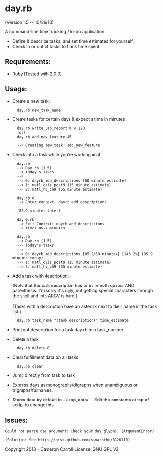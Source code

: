 day.rb
======
(Version 1.5 -- 10/29/13)

A command-line time tracking / to-do application.

* Define & describe tasks, and set time estimates for yourself.
* Check in or out of tasks to track time spent.

Requirements:
-------------
* Ruby (Tested with 2.0.0)

Usage: 
------
* Create a new task:

        day.rb new_task_name
        
* Create tasks for certain days & expect a time in minutes

        day.rb write_lab_report m w 120
        (or)
        day.rb add_new_feature 45
        
        --> Creating new task: add_new_feature
        

* Check into a task while you're working on it

        day.rb
        --> Day.rb (1.5)
        --> Today's tasks:
        -->
        --> 0: dayrb_add_descriptions (60 minute estimate)
        --> 1: matl_quiz_post9 (15 minute estimate)
        --> 2: matl_hw_ch9 (55 minute estimate)
        
        day.rb 0
        --> Enter context: dayrb_add_descriptions
        
        (85.9 minutes later)
        
        day 0.rb
        --> Exit Context: dayrb_add_descriptions
        --> Time: 85.9 minutes
        
        day.rb
        --> Day.rb (1.5)
        --> Today's tasks:
        --> 
        --> 0: dayrb_add_descriptions [85.9/60 minutes] [143.2%] (85.9 minutes today)
        --> 1: matl_quiz_post9 (15 minute estimate)
        --> 2: matl_hw_ch9 (55 minute estimate)
        
* Add a task with description. <br />

    (Note that the task description has to be in both quotes AND parenthesis. I'm sorry it's ugly, but getting special characters through the shell and into ARGV is hard.) <br /><br />
    (Tasks with a description have an asterisk next to their name in the task list.)

        day.rb task_name "(task description)" time_estimate

* Print out description for a task
        day.rb info task_number

* Delete a task

        day.rb delete 0
        
* Clear fulfillment data on all tasks

        day.rb clear

* Jump directly from task to task
* Express days as monographs/digraphs when unambiguous or trigraphs/fullnames.
* Stores data by default in ~/.app_data/ -- Edit the constants at top of script to change this.

Issues:
------------
    Could not parse day argument! Check your day glyphs. (ArgumentError)
    
    (Solution: See https://gist.github.com/sanarothe/6326110)




Copyright 2013 - Cameron Carroll
License: GNU GPL V3